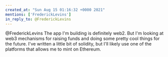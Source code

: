 ```yaml
---
created_at: "Sun Aug 15 01:16:32 +0000 2021"
mentions: ['FrederickLevins']
in_reply_to: @FrederickLevins
---
```


@FrederickLevins The app I'm building is definitely web2. But I'm looking at web3 mechanisms for raising funds and doing some pretty cool things for the future. I've written a little bit of solidity, but I'll likely use one of the platforms that allows me to mint on Ethereum.